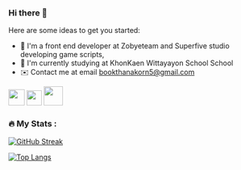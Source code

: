### Hi there 👋

Here are some ideas to get you started:

- 🔭 I'm a front end developer at Zobyeteam and Superfive studio developing game scripts,
- 🌱 I'm currently studying at KhonKaen Wittayayon School School
- ✉️ Contact me at email bookthanakorn5@gmail.com

[<img width="32px" src="https://media.discordapp.net/attachments/1079080782804549642/1142211181721952476/1200px-Facebook_f_logo_28202129.png?width=671&height=671" />](https://www.facebook.com/thanakorn.rattanabodeedacha)
[<img width="30px" src="https://media.discordapp.net/attachments/1079080782804549642/1142212499165413477/Instagram_logo_2022.png?width=671&height=671" />](https://www.instagram.com/librarylibraryy/)
[<img width="38px" src="https://media.discordapp.net/attachments/1079080782804549642/1142211943680188566/636e0a6a49cf127bf92de1e2_icon_clyde_blurple_RGB.png" />](https://discord.gg/sJ6PJ7C)

### :fire: My Stats :
[![GitHub Streak](http://github-readme-streak-stats.herokuapp.com?user=InTheLibraryy&theme=dark&background=000000)](https://git.io/streak-stats)

[![Top Langs](https://github-readme-stats.vercel.app/api/top-langs/?username=InTheLibraryy&layout=compact&theme=vision-friendly-dark)](https://github.com/anuraghazra/github-readme-stats)


